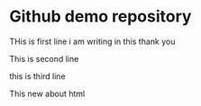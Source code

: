 # Github demo repository

THis is first line i am writing in this thank you

This is second line 

this is third line


This new about html